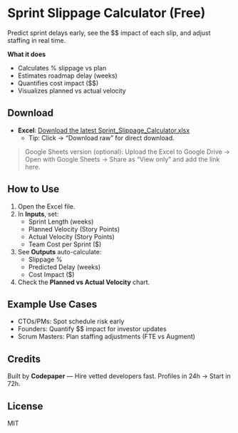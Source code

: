 # Sprint Slippage Calculator (Free)

Predict sprint delays early, see the $$ impact of each slip, and adjust staffing in real time.

**What it does**
- Calculates % slippage vs plan
- Estimates roadmap delay (weeks)
- Quantifies cost impact ($$)
- Visualizes planned vs actual velocity

## Download
- **Excel**: [Download the latest Sprint_Slippage_Calculator.xlsx](./Sprint_Slippage_Calculator.xlsx)
  - Tip: Click → “Download raw” for direct download.

> Google Sheets version (optional): Upload the Excel to Google Drive → Open with Google Sheets → Share as “View only” and add the link here.

## How to Use
1. Open the Excel file.
2. In **Inputs**, set:
   - Sprint Length (weeks)
   - Planned Velocity (Story Points)
   - Actual Velocity (Story Points)
   - Team Cost per Sprint ($)
3. See **Outputs** auto-calculate:
   - Slippage %
   - Predicted Delay (weeks)
   - Cost Impact ($)
4. Check the **Planned vs Actual Velocity** chart.

## Example Use Cases
- CTOs/PMs: Spot schedule risk early
- Founders: Quantify $$ impact for investor updates
- Scrum Masters: Plan staffing adjustments (FTE vs Augment)

## Credits
Built by **Codepaper** — Hire vetted developers fast. Profiles in 24h → Start in 72h.

## License
MIT
